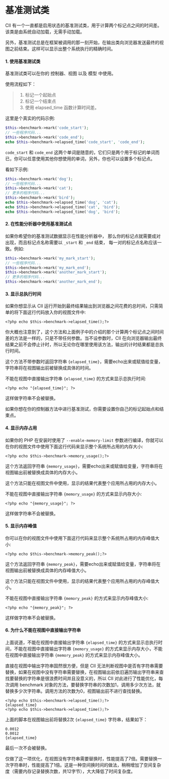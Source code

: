 # 基准测试类

CII 有一个一直都是启用状态的基准测试类，用于计算两个标记点之间的时间差。该类是由系统自动加载，无需手动加载。

另外，基准测试总是在框架被调用的那一刻开始，在输出类向浏览器发送最终的视图之前结束。这样可以显示出整个系统执行的精确时间。

#### 1. 使用基准测试类

基准测试类可以在你的 控制器、视图 以及 模型 中使用。

使用流程如下：

> 1. 标记一个起始点
> 2. 标记一个结束点
> 3. 使用 elapsed\_time 函数计算时间差。

这里是个真实的代码示例:

```php
$this->benchmark->mark('code_start');
// 一些程序代码...
$this->benchmark->mark('code_end');
echo $this->benchmark->elapsed_time('code_start', 'code_end');
```

`code_start` 和 `code_end` 这两个单词是随意的，它们只是两个用于标记的单词而已，你可以任意使用其他你想使用的单词，另外，你也可以设置多个标记点。

看如下示例:

```php
$this->benchmark->mark('dog');
// 一些程序代码...
$this->benchmark->mark('cat');
// 更多的程序代码...
$this->benchmark->mark('bird');
echo $this->benchmark->elapsed_time('dog', 'cat');
echo $this->benchmark->elapsed_time('cat', 'bird');
echo $this->benchmark->elapsed_time('dog', 'bird');
```

#### 2. 在性能分析器中使用基准测试点

如果你希望你的基准测试数据显示在性能分析器中， 那么你的标记点就需要成对出现，而且标记点名称需要以 `_start` 和 `_end` 结束， 每一对的标记点名称应该一致。例如:

```php
$this->benchmark->mark('my_mark_start');
// 一些程序代码...
$this->benchmark->mark('my_mark_end');
$this->benchmark->mark('another_mark_start');
// 更多的程序代码...
$this->benchmark->mark('another_mark_end');
```

#### 3. 显示总执行时间

如果你想显示从 CII 运行开始到最终结果输出到浏览器之间花费的总时间，只需简单的将下面这行代码放入你的视图文件中:

```
<?php echo $this->benchmark->elapsed_time();?>
```

你大概也注意到了，这个方法和上面例子中的介绍的那个计算两个标记点之间时间差的方法是一样的，只是不带任何参数。当不设参数时，CII 在向浏览器输出最终结果之前不会停止计时，所以无论你在哪里使用该方法，输出的计时结果都是总执行时间。

这个方法不带参数时返回字符串 `{elapsed_time}`，需要echo出来或赋值给变量，字符串将在视图输出前被替换成具体的时间。

不能在视图中直接输出字符串 `{elapsed_time}` 的方式来显示总执行时间:

```
<?php echo "{elapsed_time}"; ?>
```

这样做字符串不会被替换。

如果你想在你的控制器方法中进行基准测试，你需要设置你自己的标记起始点和结束点。

#### 4. 显示内存占用

如果你的 PHP 在安装时使用了 `--enable-memory-limit` 参数进行编译，你就可以在你的视图文件中使用下面这行代码来显示整个系统所占用的内存大小:

```
<?php echo $this->benchmark->memory_usage();?>
```

这个方法返回字符串 `{memory_usage}`，需要echo出来或赋值给变量，字符串将在视图输出前被替换成具体的内存大小。

这个方法只能在视图文件中使用，显示的结果代表整个应用所占用的内存大小。

不能在视图中直接输出字符串 `{memory_usage}` 的方式来显示内存大小:

```
<?php echo "{memory_usage}"; ?>
```

这样做字符串不会被替换。

#### 5. 显示内存峰值

你可以在你的视图文件中使用下面这行代码来显示整个系统所占用的内存峰值大小:

```
<?php echo $this->benchmark->memory_peak();?>
```

这个方法返回字符串 `{memory_peak}`，需要echo出来或赋值给变量，字符串将在视图输出前被替换成具体的内存峰值大小。

这个方法只能在视图文件中使用，显示的结果代表整个应用所占用的内存峰值大小。

不能在视图中直接输出字符串 `{memory_peak}` 的方式来显示内存峰值大小:

```
<?php echo "{memory_peak}"; ?>
```

这样做字符串不会被替换。

#### 6. 为什么不能在视图中直接输出字符串

上面说道，不能在视图中直接输出字符串 `{elapsed_time}` 的方式来显示总执行时间，不能在视图中直接输出字符串 `{memory_usage}` 的方式来显示内存大小，不能在视图中直接输出字符串 `{memory_peak}` 的方式来显示内存峰值大小。

直接在视图中输出字符串固然很方便，但是 CII 无法判断视图中是否有字符串需要替换，如果在视图中没有字符串需要替换，在视图输出前依旧遍历输出字符串来查找要替换的字符串是很浪费时间并且没意义的，所以 CII 对此进行了性能优化，每次调用 benchmark 对象的方法，要替换字符串的次数加1，调用多少次方法，就替换多少次字符串。调用方法的次数为0，视图输出前不进行查找替换。

```
<?php echo $this->benchmark->elapsed_time();?>
{elapsed_time}
<?php echo $this->benchmark->elapsed_time();?>
```

上面的脚本在视图输出前将替换2次 `{elapsed_time}` 字符串，结果如下：

```
0.0012
0.0012
{elapsed_time}
```

最后一次不会被替换。

仅做了这一项优化，在视图没有字符串需要替换时，性能提高了7倍。需要替换一次字符串时，性能提高了1倍。这是一种空间换时间的做法，稍稍增加了空间复杂度（需要内存记录替换次数，共12字节），大大降低了时间复杂度。

